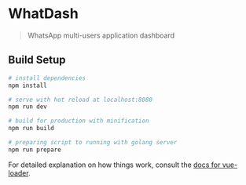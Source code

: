 # WhatDash

> WhatsApp multi-users application dashboard

## Build Setup

``` bash
# install dependencies
npm install

# serve with hot reload at localhost:8080
npm run dev

# build for production with minification
npm run build

# preparing script to running with golang server
npm run prepare
```

For detailed explanation on how things work, consult the [docs for vue-loader](http://vuejs.github.io/vue-loader).
